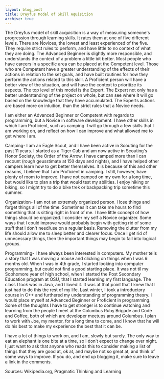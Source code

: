 ```yaml
---
layout: blog_post
title: Dreyfus Model of Skill Aquisition
archive: true
---
```


The Dreyfus model of skill acquisition is a way of measuring someone's
progression through learning skills. It rates them at one of five different
levels. There are Novices, the lowest and least experienced of the five. They
require strict rules to perform, and have little to no context of what they are
doing. The Advanced Beginner is slightly more responsible, and understands the
context of a problem a little bit better. Most people who have careers in a
specific area can be placed at the Competent level. Those who are Competent
have a greater understanding of the effects of their actions in relation to the
set goals, and have built routines for how they perform the actions related to
this skill. A Proficient person will have a better view of the situation, and
will have the context to prioritize its aspects. The top level of this model is
the Expert. The Expert not only has a better understanding of the project on
whole, but can see where it will go based on the knowledge that they have
accumulated. The Experts actions are based more on intuition, than the strict
rules that a Novice needs.

I am either an Advanced Beginner or Competent with regards to programming, but a
Novice in software development. I have other skills in which I am Proficient,
such as camping. I will go through a few skills that I am working on, and
reflect on how I can improve and what allowed me to get where I am.

Camping- I am an Eagle Scout, and I have been active in Scouting for the past 11
years. I started as a Tiger Cub and am now active in Scouting's Honor Society,
the Order of the Arrow. I have camped more than I can recount (rough geusstimate
at 150 days and nights), and I have helped other campers learn how to get better
themselves. It is because of this and other reasons, I believe that I am
Proficient in camping. I still, however, have plenty of room to improve. I have
not camped on my own for a long time, but would like to plan a trip that would
test my abilities. I enjoy hiking or biking, so I might try to do a bike trek or
backpacking trip sometime this summer.

Organization- I am not an extremely organized person. I lose things and forget
things all of the time. Sometimes it can take me hours to find something that is
sitting right in front of me. I have little concept of how things should be
organized. I consider my self a Novice organizer. Some ways that I could improve
would probably begin with getting rid of some stuff that I don't need/use on a
regular basis. Removing the clutter from my life should allow me to sleep better
and clearer focus. Once I get rid of unnecessary things, then the important
things may begin to fall into logical groups.

Programming- I have always been interested in computers. My mother tells a story
that I was moving a mouse and clicking on things when I was 6 months old. When I
was in 4th grade, I started looking into computer programming, but could not
find a good starting place. It was not til my Sophomore year of high school,
when I started the Post Secondary Education program at OSU, that I started
learning my first language. The class I took was in Java, and I loved it. It was
at that point that I knew that I just had to do this the rest of my life. Last
winter, I took a introductory course in C++ and furthered my understanding of
programming theory. I would place myself at Advanced Beginner or Proficient in
programming. Some of the thoughts I have to get stronger is to continue watching
and learning from the people I meet at the Columbus Ruby Brigade and Code and
Coffee, both of which are developer meetups around Columbus. I plan to work with
Joe, my mentor, for a long time to come, and I know that he will do his best to
make my experience the best that it can be.

I have a lot of things to work on, and I am, slowly but surely. The only way to
eat an elephant is one bite at a time, so I don't expect to change over night. I
just want to ask that anyone who reads this to consider making a list of things
that they are good at, ok at, and maybe not so great at, and think of some ways
to improve. If you do, and end up blogging it, make sure to leave a link in the
comments.

Sources: Wikipedia.org, Pragmatic Thinking and Learning
